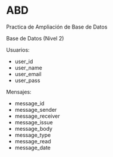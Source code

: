 # ABD
Practica de Ampliación de Base de Datos

Base de Datos (Nivel 2)

Usuarios:
  - user_id
  - user_name
  - user_email
  - user_pass
  
Mensajes:
  - message_id
  - message_sender
  - message_receiver
  - message_issue
  - message_body
  - message_type
  - message_read
  - message_date
